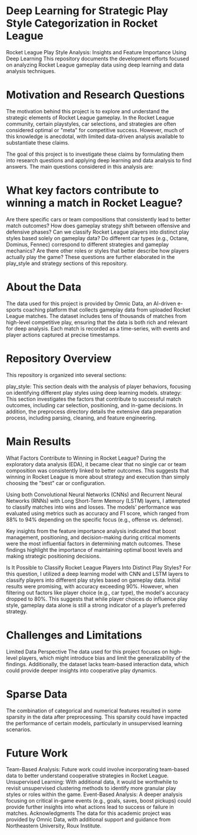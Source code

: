 # Deep Learning for Strategic Play Style Categorization in Rocket League


Rocket League Play Style Analysis: Insights and Feature Importance Using Deep Learning
This repository documents the development efforts focused on analyzing Rocket League gameplay data using deep learning and data analysis techniques.

# Motivation and Research Questions
The motivation behind this project is to explore and understand the strategic elements of Rocket League gameplay. In the Rocket League community, certain playstyles, car selections, and strategies are often considered optimal or "meta" for competitive success. However, much of this knowledge is anecdotal, with limited data-driven analysis available to substantiate these claims.

The goal of this project is to investigate these claims by formulating them into research questions and applying deep learning and data analysis to find answers. The main questions considered in this analysis are:

# What key factors contribute to winning a match in Rocket League?
Are there specific cars or team compositions that consistently lead to better match outcomes?
How does gameplay strategy shift between offensive and defensive phases?
Can we classify Rocket League players into distinct play styles based solely on gameplay data?
Do different car types (e.g., Octane, Dominus, Fennec) correspond to different strategies and gameplay mechanics?
Are there other roles or styles that better describe how players actually play the game?
These questions are further elaborated in the play_style and strategy sections of this repository.

# About the Data
The data used for this project is provided by Omnic Data, an AI-driven e-sports coaching platform that collects gameplay data from uploaded Rocket League matches. The dataset includes tens of thousands of matches from high-level competitive play, ensuring that the data is both rich and relevant for deep analysis. Each match is recorded as a time-series, with events and player actions captured at precise timestamps.

# Repository Overview
This repository is organized into several sections:

play_style: This section deals with the analysis of player behaviors, focusing on identifying different play styles using deep learning models.
strategy: This section investigates the factors that contribute to successful match outcomes, including car selection, positioning, and in-game decisions.
In addition, the preprocess directory details the extensive data preparation process, including parsing, cleaning, and feature engineering.

# Main Results
What Factors Contribute to Winning in Rocket League?
During the exploratory data analysis (EDA), it became clear that no single car or team composition was consistently linked to better outcomes. This suggests that winning in Rocket League is more about strategy and execution than simply choosing the "best" car or configuration.

Using both Convolutional Neural Networks (CNNs) and Recurrent Neural Networks (RNNs) with Long Short-Term Memory (LSTM) layers, I attempted to classify matches into wins and losses. The models' performance was evaluated using metrics such as accuracy and F1 score, which ranged from 88% to 94% depending on the specific focus (e.g., offense vs. defense).

Key insights from the feature importance analysis indicated that boost management, positioning, and decision-making during critical moments were the most influential factors in determining match outcomes. These findings highlight the importance of maintaining optimal boost levels and making strategic positioning decisions.

Is It Possible to Classify Rocket League Players Into Distinct Play Styles?
For this question, I utilized a deep learning model with CNN and LSTM layers to classify players into different play styles based on gameplay data. Initial results were promising, with accuracy exceeding 90%. However, when filtering out factors like player choice (e.g., car type), the model's accuracy dropped to 80%. This suggests that while player choices do influence play style, gameplay data alone is still a strong indicator of a player’s preferred strategy.

# Challenges and Limitations
Limited Data Perspective
The data used for this project focuses on high-level players, which might introduce bias and limit the generalizability of the findings. Additionally, the dataset lacks team-based interaction data, which could provide deeper insights into cooperative play dynamics.

# Sparse Data
The combination of categorical and numerical features resulted in some sparsity in the data after preprocessing. This sparsity could have impacted the performance of certain models, particularly in unsupervised learning scenarios.

# Future Work
Team-Based Analysis: Future work could involve incorporating team-based data to better understand cooperative strategies in Rocket League.
Unsupervised Learning: With additional data, it would be worthwhile to revisit unsupervised clustering methods to identify more granular play styles or roles within the game.
Event-Based Analysis: A deeper analysis focusing on critical in-game events (e.g., goals, saves, boost pickups) could provide further insights into what actions lead to success or failure in matches.
Acknowledgments
The data for this academic project was provided by Omnic Data, with additional support and guidance from Northeastern University, Roux Institute.
